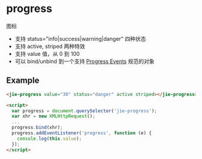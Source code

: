 # progress

图标

* 支持 status="info|success|warning|danger" 四种状态
* 支持 active, striped 两种特效
* 支持 value 值，从 0 到 100
* 可以 bind/unbind 到一个支持 [Progress Events](http://www.w3.org/TR/progress-events/) 规范的对象

## Example

```html
<jie-progress value="30" status="danger" active striped></jie-progress>

<script>
  var progress = document.querySelector('jie-progress');
  var xhr = new XMLHttpRequest();
  ...
  progress.bind(xhr);
  progress.addEventListener('progress', function (e) {
    console.log(this.value);
  });
</script>
```
